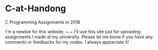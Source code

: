 # C-at-Handong
C Programming Assignments in 2018

I'm a newbie for this website. ~.~
I'll use this site just for uploading assignments I made at my university. 
Please let me know if you have any comments or feedbacks for my codes. I always appreciate it!
